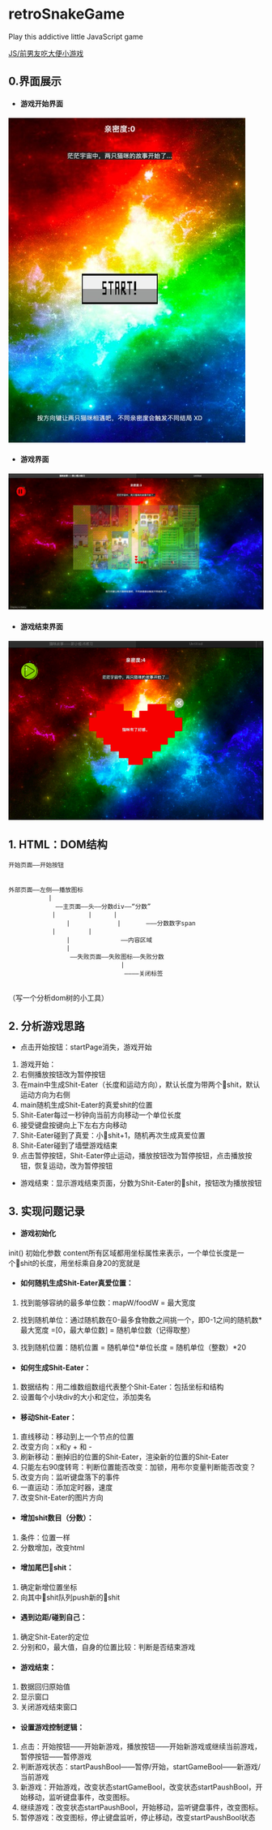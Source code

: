 # retroSnakeGame

Play this addictive little JavaScript game

[JS/前男友吃大便小游戏](https://0rainge.github.io/retroSnakeGame/ "shit-eater game")

## 0.界面展示

- #### 游戏开始界面
![image](https://github.com/0rainge/retroSnakeGame/blob/master/img/docImg/demo1.jpeg?raw=true)
- #### 游戏界面
![image](https://github.com/0rainge/retroSnakeGame/blob/master/img/docImg/demo2.jpeg?raw=true)
- #### 游戏结束界面
![image](https://github.com/0rainge/retroSnakeGame/blob/master/img/docImg/demo3.png?raw=true)

## 1. HTML：DOM结构

```
开始页面——开始按钮


外部页面——左侧——播放图标
           |
             ——主页面——头——分数div——“分数”
	        |	      |	     |
                |             |       ———分数数字span
	        |	      |
                |              ——内容区域
                |
                 ——失败页面——失败图标——失败分数
                               |
                                ————关闭标签
                              
```

（写一个分析dom树的小工具）

## 2. 分析游戏思路

- 点击开始按钮：startPage消失，游戏开始 

1. 游戏开始：
2. 右侧播放按钮改为暂停按钮
3. 在main中生成Shit-Eater（长度和运动方向），默认长度为带两个shit，默认运动方向为右侧
4. main随机生成Shit-Eater的真爱shit的位置
5. Shit-Eater每过一秒钟向当前方向移动一个单位长度
6. 接受键盘按键向上下左右方向移动
7. Shit-Eater碰到了真爱：小shit+1，随机再次生成真爱位置
8. Shit-Eater碰到了墙壁游戏结束
9. 点击暂停按钮，Shit-Eater停止运动，播放按钮改为暂停按钮，点击播放按钮，恢复运动，改为暂停按钮

- 游戏结束：显示游戏结束页面，分数为Shit-Eater的shit，按钮改为播放按钮

## 3. 实现问题记录

- #### 游戏初始化

init() 初始化参数
content所有区域都用坐标属性来表示，一个单位长度是一个shit的长度，用坐标乘自身20的宽就是

- #### 如何随机生成Shit-Eater真爱位置：

1. 找到能够容纳的最多单位数：mapW/foodW = 最大宽度

2. 找到随机单位：通过随机数在0-最多食物数之间挑一个，即0-1之间的随机数*最大宽度 =[0，最大单位数] = 随机单位数（记得取整）

3. 找到随机位置：随机位置 = 随机单位*单位长度 = 随机单位（整数）*20

- #### 如何生成Shit-Eater：

1. 数据结构：用二维数组数组代表整个Shit-Eater：包括坐标和结构
2. 设置每个小块div的大小和定位，添加类名

- #### 移动Shit-Eater：

1. 直线移动：移动到上一个节点的位置
2. 改变方向：x和y + 和 - 
3. 刷新移动：删掉旧的位置的Shit-Eater，渲染新的位置的Shit-Eater
4. 只能左右90度转弯：判断位置能否改变：加锁，用布尔变量判断能否改变？
5. 改变方向：监听键盘落下的事件
6. 一直运动：添加定时器，速度
7. 改变Shit-Eater的图片方向

-  #### 增加shit数目（分数）：

1. 条件：位置一样
2. 分数增加，改变html

-  #### 增加尾巴shit：

1. 确定新增位置坐标
2. 向其中shit队列push新的shit

-  #### 遇到边距/碰到自己：

1. 确定Shit-Eater的定位
2. 分别和0，最大值，自身的位置比较：判断是否结束游戏

-  #### 游戏结束：

1. 数据回归原始值
2. 显示窗口
3. 关闭游戏结束窗口

-  #### 设置游戏控制逻辑：

1. 点击：开始按钮——开始新游戏，播放按钮——开始新游戏或继续当前游戏，暂停按钮——暂停游戏
2. 判断游戏状态：startPaushBool——暂停/开始，startGameBool——新游戏/当前游戏
3. 新游戏：开始游戏，改变状态startGameBool，改变状态startPaushBool，开始移动，监听键盘事件，改变图标。
4. 继续游戏：改变状态startPaushBool，开始移动，监听键盘事件，改变图标。
5. 暂停游戏：改变图标，停止键盘监听，停止移动，改变startPaushBool状态
